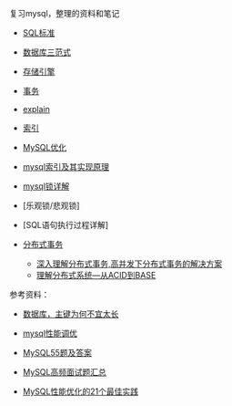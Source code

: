 复习mysql，整理的资料和笔记

- [SQL标准](https://github.com/xuhl95/study-intervene/blob/main/Mysql/SQL标准.md)

- [数据库三范式](https://github.com/xuhl95/study-intervene/blob/main/Mysql/MySQL三范式.md)

- [存储引擎](https://github.com/xuhl95/study-intervene/blob/main/Mysql/%E5%AD%98%E5%82%A8%E5%BC%95%E6%93%8E.md)

- [事务](https://github.com/xuhl95/study-intervene/blob/main/Mysql/事务.md)

- [explain](https://github.com/xuhl95/study-intervene/blob/main/Mysql/explain.md)

- [索引](https://github.com/xuhl95/study-intervene/blob/main/Mysql/索引.md)

- [MySQL优化](https://github.com/xuhl95/study-intervene/blob/main/Mysql/MySQL%E4%BC%98%E5%8C%96.md)

- [mysql索引及其实现原理](https://cloud.tencent.com/developer/inventory/2509/article/1125452)

- [mysql锁详解](https://github.com/xuhl95/study-intervene/blob/main/Mysql/mysql锁详解.md)

- [乐观锁/悲观锁]

- [SQL语句执行过程详解]

- [分布式事务]() 
   - [深入理解分布式事务,高并发下分布式事务的解决方案](https://blog.csdn.net/mine_song/article/details/64118963)
   - [理解分布式系统—从ACID到BASE](https://blog.csdn.net/lemon89/article/details/53750464)

参考资料：

- [数据库，主键为何不宜太长](https://mp.weixin.qq.com/s?__biz=MjM5ODYxMDA5OQ==&mid=2651962826&idx=1&sn=dcfbf4e0aad03dbaabe2cbb6b790f476&chksm=bd2d08168a5a810038163bfa6486d324051f5fff31df702579fed41b68fb99762ea383e00fcb&scene=21)

- [mysql性能调优](https://cloud.tencent.com/developer/inventory/2509)

- [MySQL55题及答案](https://github.com/xuhl95/study-intervene/blob/main/Mysql/MySQL55题及答案.pdf)

- [MySQL高频面试题汇总](https://github.com/xuhl95/study-intervene/blob/main/MySQL高频面试题汇总.pdf)

- [MySQL性能优化的21个最佳实践](https://github.com/xuhl95/study-intervene/blob/main/MySQL性能优化的21个最佳实践.pdf)


